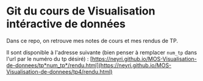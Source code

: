 # Git du cours de Visualisation intéractive de données

Dans ce repo, on retrouve mes notes de cours et mes rendus de TP.

Il sont disponible à l'adresse suivante (bien penser à remplacer `num_tp` dans l'url par le numéro du tp désiré) : [https://neyri.github.io/MOS-Visualisation-de-donnees/tp*num_tp*/rendu.html](https://neyri.github.io/MOS-Visualisation-de-donnees/tp4/rendu.html)
